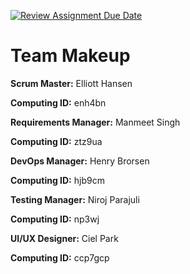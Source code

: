 [![Review Assignment Due Date](https://classroom.github.com/assets/deadline-readme-button-24ddc0f5d75046c5622901739e7c5dd533143b0c8e959d652212380cedb1ea36.svg)](https://classroom.github.com/a/xHnRfY9D)
# Team Makeup

__Scrum Master:__ Elliott Hansen

__Computing ID:__ enh4bn

__Requirements Manager:__ Manmeet Singh

__Computing ID:__ ztz9ua

__DevOps Manager:__ Henry Brorsen

__Computing ID:__ hjb9cm

__Testing Manager:__ Niroj Parajuli

__Computing ID:__ np3wj

__UI/UX Designer:__ Ciel Park

__Computing ID:__ ccp7gcp

